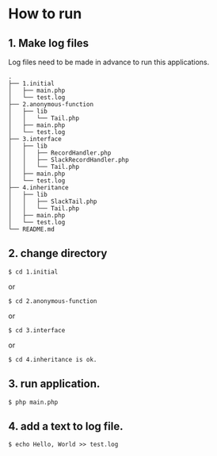 # How to run

## 1. Make log files

Log files need to be made in advance to run this applications.

```
.
├── 1.initial
│   ├── main.php
│   └── test.log
├── 2.anonymous-function
│   ├── lib
│   │   └── Tail.php
│   ├── main.php
│   └── test.log
├── 3.interface
│   ├── lib
│   │   ├── RecordHandler.php
│   │   ├── SlackRecordHandler.php
│   │   └── Tail.php
│   ├── main.php
│   └── test.log
├── 4.inheritance
│   ├── lib
│   │   ├── SlackTail.php
│   │   └── Tail.php
│   ├── main.php
│   └── test.log
└── README.md

```

## 2. change directory

```
$ cd 1.initial
```

or

```
$ cd 2.anonymous-function 
```

or 

```
$ cd 3.interface
```

or

```
$ cd 4.inheritance is ok.
```

## 3. run application.

```
$ php main.php
```

## 4. add a text to log file.

```
$ echo Hello, World >> test.log
```
